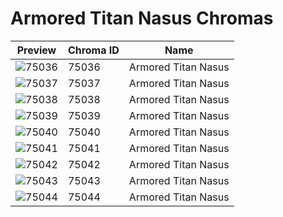 # Armored Titan Nasus Chromas



| Preview | Chroma ID | Name |
|---------|-----------|------|
| ![75036](https://raw.communitydragon.org/latest/plugins/rcp-be-lol-game-data/global/default/v1/champion-chroma-images/75/75036.png) | 75036 | Armored Titan Nasus |
| ![75037](https://raw.communitydragon.org/latest/plugins/rcp-be-lol-game-data/global/default/v1/champion-chroma-images/75/75037.png) | 75037 | Armored Titan Nasus |
| ![75038](https://raw.communitydragon.org/latest/plugins/rcp-be-lol-game-data/global/default/v1/champion-chroma-images/75/75038.png) | 75038 | Armored Titan Nasus |
| ![75039](https://raw.communitydragon.org/latest/plugins/rcp-be-lol-game-data/global/default/v1/champion-chroma-images/75/75039.png) | 75039 | Armored Titan Nasus |
| ![75040](https://raw.communitydragon.org/latest/plugins/rcp-be-lol-game-data/global/default/v1/champion-chroma-images/75/75040.png) | 75040 | Armored Titan Nasus |
| ![75041](https://raw.communitydragon.org/latest/plugins/rcp-be-lol-game-data/global/default/v1/champion-chroma-images/75/75041.png) | 75041 | Armored Titan Nasus |
| ![75042](https://raw.communitydragon.org/latest/plugins/rcp-be-lol-game-data/global/default/v1/champion-chroma-images/75/75042.png) | 75042 | Armored Titan Nasus |
| ![75043](https://raw.communitydragon.org/latest/plugins/rcp-be-lol-game-data/global/default/v1/champion-chroma-images/75/75043.png) | 75043 | Armored Titan Nasus |
| ![75044](https://raw.communitydragon.org/latest/plugins/rcp-be-lol-game-data/global/default/v1/champion-chroma-images/75/75044.png) | 75044 | Armored Titan Nasus |